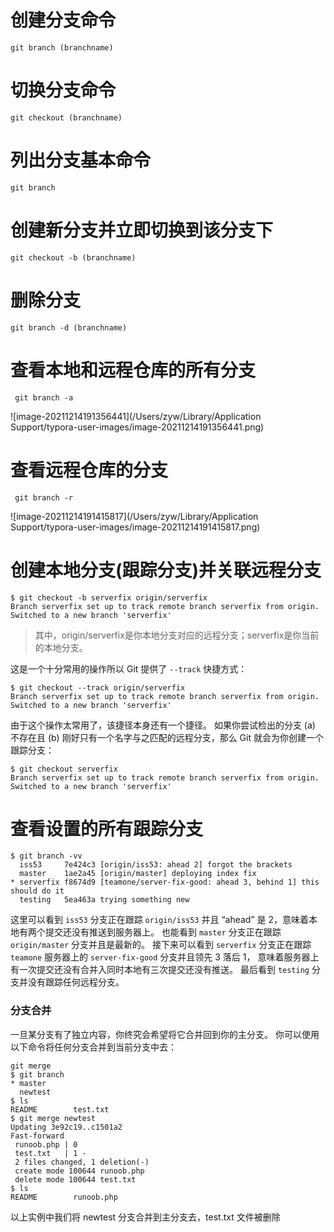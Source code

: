 # 创建分支命令

```
git branch (branchname)
```

# 切换分支命令

```
git checkout (branchname)
```

# 列出分支基本命令

```
git branch
```

# 创建新分支并立即切换到该分支下

```
git checkout -b (branchname) 
```

# 删除分支

```
git branch -d (branchname)
```

# 查看本地和远程仓库的所有分支

```
 git branch -a
```

![image-20211214191356441](/Users/zyw/Library/Application Support/typora-user-images/image-20211214191356441.png)

# 查看远程仓库的分支

```
 git branch -r
```

![image-20211214191415817](/Users/zyw/Library/Application Support/typora-user-images/image-20211214191415817.png)

# 创建本地分支(跟踪分支)并关联远程分支

```
$ git checkout -b serverfix origin/serverfix
Branch serverfix set up to track remote branch serverfix from origin.
Switched to a new branch 'serverfix'
```

>其中，origin/serverfix是你本地分支对应的远程分支；serverfix是你当前的本地分支。

这是一个十分常用的操作所以 Git 提供了 `--track` 快捷方式：

```console
$ git checkout --track origin/serverfix
Branch serverfix set up to track remote branch serverfix from origin.
Switched to a new branch 'serverfix'
```

由于这个操作太常用了，该捷径本身还有一个捷径。 如果你尝试检出的分支 (a) 不存在且 (b) 刚好只有一个名字与之匹配的远程分支，那么 Git 就会为你创建一个跟踪分支：

```console
$ git checkout serverfix
Branch serverfix set up to track remote branch serverfix from origin.
Switched to a new branch 'serverfix'
```

# 查看设置的所有跟踪分支

```
$ git branch -vv
  iss53     7e424c3 [origin/iss53: ahead 2] forgot the brackets
  master    1ae2a45 [origin/master] deploying index fix
* serverfix f8674d9 [teamone/server-fix-good: ahead 3, behind 1] this should do it
  testing   5ea463a trying something new
```

这里可以看到 `iss53` 分支正在跟踪 `origin/iss53` 并且 “ahead” 是 2，意味着本地有两个提交还没有推送到服务器上。 也能看到 `master` 分支正在跟踪 `origin/master` 分支并且是最新的。 接下来可以看到 `serverfix` 分支正在跟踪 `teamone` 服务器上的 `server-fix-good` 分支并且领先 3 落后 1， 意味着服务器上有一次提交还没有合并入同时本地有三次提交还没有推送。 最后看到 `testing` 分支并没有跟踪任何远程分支。

### 分支合并

一旦某分支有了独立内容，你终究会希望将它合并回到你的主分支。 你可以使用以下命令将任何分支合并到当前分支中去：

```
git merge
$ git branch
* master
  newtest
$ ls
README        test.txt
$ git merge newtest
Updating 3e92c19..c1501a2
Fast-forward
 runoob.php | 0
 test.txt   | 1 -
 2 files changed, 1 deletion(-)
 create mode 100644 runoob.php
 delete mode 100644 test.txt
$ ls
README        runoob.php
```

以上实例中我们将 newtest 分支合并到主分支去，test.txt 文件被删除
